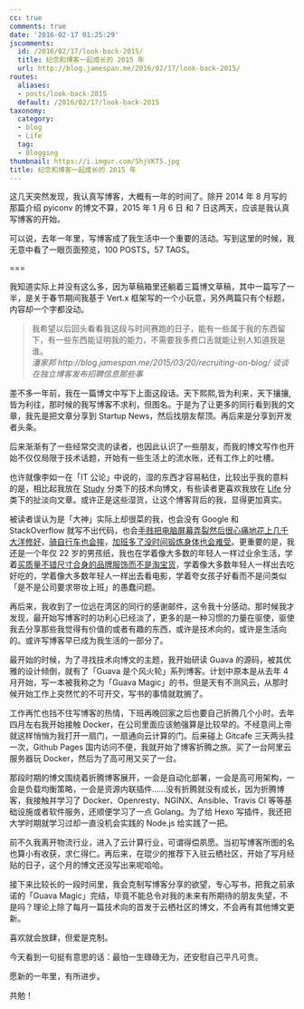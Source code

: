 ```yaml
---
cc: true
comments: true
date: '2016-02-17 01:25:29'
jscomments:
  id: /2016/02/17/look-back-2015/
  title: 纪念和博客一起成长的 2015 年
  url: http://blog.jamespan.me/2016/02/17/look-back-2015/
routes:
  aliases:
  - posts/look-back-2015
  default: /2016/02/17/look-back-2015
taxonomy:
  category:
  - blog
  - Life
  tag:
  - Blogging
thumbnail: https://i.imgur.com/ShjVKT5.jpg
title: 纪念和博客一起成长的 2015 年
---
```


这几天突然发现，我认真写博客，大概有一年的时间了。除开 2014 年 8 月写的那篇介绍 pyiconv 的博文不算，2015 年 1 月 6 日 和 7 日这两天，应该是我认真写博客的开始。

可以说，去年一年里，写博客成了我生活中一个重要的活动。写到这里的时候，我无意中看了一眼页面预览，100 POSTS，57 TAGS。

===



我知道实际上并没有这么多，因为草稿箱里还躺着三篇博文草稿，其中一篇写了一半，是关于春节期间我基于 Vert.x 框架写的一个小玩意，另外两篇只有个标题，内容却一个字都没动。


<blockquote>
我希望以后回头看看我这段与时间赛跑的日子，能有一些属于我的东西留下，有一些东西能证明我的能力，不需要我多费口舌就能让别人知道我是谁。

<footer>
<cite>潘家邦 http://blog.jamespan.me/2015/03/20/recruiting-on-blog/ 谈谈在独立博客发布招聘信息那些事</cite>
</footer>
</blockquote>


差不多一年前，我在一篇博文中写下上面这段话。天下熙熙,皆为利来，天下攘攘,皆为利往，那时候的我写博客不求利，但图名。于是为了让更多的同行看到我的文章，我先是把文章分享到 Startup News，然后找朋友帮顶。再后来是分享到开发者头条。

后来渐渐有了一些经常交流的读者，也因此认识了一些朋友，而我的博文写作也开始不仅仅局限于技术话题，开始有一些生活上的流水账，还有工作上的吐槽。

也许就像李如一在「IT 公论」中说的，湿的东西才容易粘住，比较出乎我的意料的是，相比起我放在 [Study][1] 分类下的技术向博文，有些读者更喜欢我放在 [Life][2] 分类下的扯淡向文章。或许正是这些湿货，让这个博客背后的我，显得更加真实。

被读者误认为是「大神」实际上却很菜的我，也会没有 Google 和 StackOverflow 就写不出代码，也会[手贱把电脑屏幕弄裂然后很心痛地花上几千大洋修好][3]，[骑自行车也会摔][4]，[加班多了没时间锻炼身体也会难受][5]。更重要的是，我还是一个年仅 22 岁的男孩纸，我也在学着像大多数的年轻人一样过业余生活，学着[买质量不错尺寸合身的品牌服饰而不是淘宝货][6]，学着像大多数年轻人一样出去吃好吃的，学着像大多数年轻人一样出去看电影，学着夸女孩子好看而不是问类似「是不是公司要求带妆上班」的愚蠢问题。

再后来，我收到了一位远在湾区的同行的感谢邮件，这令我十分感动。那时候我才发现，最开始写博客时的功利心已经淡了，更多的是一种习惯的力量在驱使，驱使我去分享那些我觉得有价值的或者有趣的东西，或许是技术向的，或许是生活向的。或许写博客早已成为我生活的一部分了。

最开始的时候，为了寻找技术向博文的主题，我开始研读 Guava 的源码，被其优雅的设计倾倒，就有了「Guava 是个风火轮」系列博客。计划中原本是从去年 4 月开始，写一本被我称之为「Guava Magic」的书，但是天有不测风云，从那时候开始工作上突然忙的不可开交，写书的事情就耽搁了。

工作再忙也挡不住写博客的热情，下班再晚回家之后也要自己折腾几个小时。去年四月左右我开始接触 Docker，在公司里面应该勉强算是比较早的。不经意间上帝就这样悄悄为我打开一扇门，一扇通向云计算的门。后来碰上 Gitcafe 三天两头挂一次，Github Pages 国内访问不便，我就开始了博客折腾之旅。买了一台阿里云服务器玩 Docker，然后为了高可用又买了一台。

那段时期的博文围绕着折腾博客展开，一会是自动化部署，一会是高可用架构，一会是负载均衡策略，一会是资源内联插件……没有折腾就没有成长，因为折腾博客，我接触并学习了 Docker、Openresty、NGINX、Ansible、Travis CI 等等基础设施或者软件服务，还顺便学习了一点 Golang。为了给 Hexo 写插件，我还把大学时期就学习过却一直没机会实践的 Node.js 给实践了一把。

前不久我离开物流行业，进入了云计算行业，可谓得偿夙愿。当初写博客所图的名也算小有收获，求仁得仁。再后来，在琨少的推荐下入驻云栖社区，开始了写月经贴的日子，这个月的博文还没写出来呢哈哈。

接下来比较长的一段时间里，我会克制写博客分享的欲望，专心写书，把我之前承诺的「Guava Magic」完结，毕竟不能总令对我的未来有所期待的朋友失望，不是吗？理论上除了每月一篇技术向的首发于云栖社区的博文，不会再有其他博文更新。

喜欢就会放肆，但爱是克制。

今天看到一句挺有意思的话：最怕一生碌碌无为，还安慰自己平凡可贵。

愿新的一年里，有所进步。

共勉！


[1]: /categories/Study/
[2]: /categories/Life/
[3]: /2015/04/03/a-repair-of-the-retina/
[4]: /2015/12/20/oh-my-giant-atx-777/
[5]: /2015/11/03/oh-my-programmer-back/
[6]: /2015/06/14/minimalist-lifestyle/